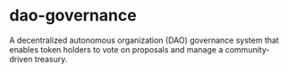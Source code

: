 # dao-governance
A decentralized autonomous organization (DAO) governance system that enables token holders to vote on proposals and manage a community-driven treasury.
